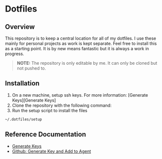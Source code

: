 # Dotfiles

## Overview
This repository is to keep a central location for all of my dotfiles. I use
these mainly for personal projects as work is kept separate. 
Feel free to install this as a starting point. It is by new means fantastic but
it is always a work in progress.

> **NOTE:** The repository is only editable by me. It can only be cloned but not
> pushed to.

## Installation

1. On a new machine, setup ssh keys. For more information: [Generate Keys][Generate Keys]
2. Clone the repository with the following command:
3. Run the setup script to install the files
```sh
~/.dotfiles/setup
```

## Reference Documentation
* [Generate Keys](./docs/generate_ssh_keys.md)
* [Github: Generate Key and Add to Agent](https://docs.github.com/en/authentication/connecting-to-github-with-ssh/generating-a-new-ssh-key-and-adding-it-to-the-ssh-agent)
